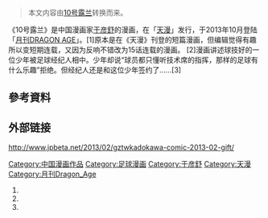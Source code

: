 > 本文内容由[10号露兰](https://zh.wikipedia.org/wiki/10号露兰)转换而来。


《10号露兰》是中国漫画家[于彦舒](../Page/于彦舒.md "wikilink")的漫画，在「[天漫](../Page/天漫.md "wikilink")」发行，于2013年10月登陆「[月刊DRAGON AGE](https://zh.wikipedia.org/wiki/月刊DRAGON_AGE "wikilink")」。\[1\]原本是在《天漫》刊登的短篇漫画，但编辑觉得有趣所以变短期连载，又因为反响不错改为15话连载的漫画。 \[2\]漫画讲述球技好的一位少年被足球经纪人相中。少年却说“球员都只懂听技术席的指挥，那样的足球有什么乐趣”拒绝。但经纪人还是和这位少年签约了……\[3\]

## 參考資料

## 外部链接

<http://www.jpbeta.net/2013/02/gztwkadokawa-comic-2013-02-gift/>

[Category:中国漫画作品](https://zh.wikipedia.org/wiki/Category:中国漫画作品 "wikilink") [Category:足球漫画](https://zh.wikipedia.org/wiki/Category:足球漫画 "wikilink") [Category:于彦舒](https://zh.wikipedia.org/wiki/Category:于彦舒 "wikilink") [Category:天漫](https://zh.wikipedia.org/wiki/Category:天漫 "wikilink") [Category:月刊Dragon_Age](https://zh.wikipedia.org/wiki/Category:月刊Dragon_Age "wikilink")

1.
2.
3.